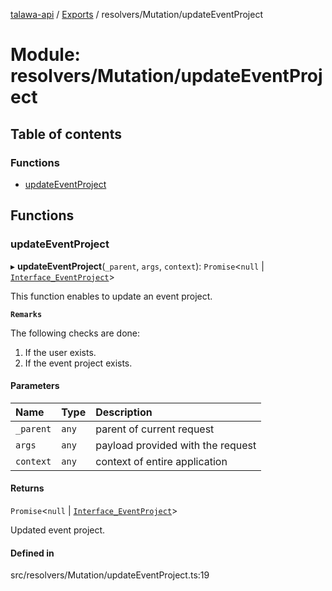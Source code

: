 [talawa-api](../README.md) / [Exports](../modules.md) / resolvers/Mutation/updateEventProject

# Module: resolvers/Mutation/updateEventProject

## Table of contents

### Functions

- [updateEventProject](resolvers_Mutation_updateEventProject.md#updateeventproject)

## Functions

### updateEventProject

▸ **updateEventProject**(`_parent`, `args`, `context`): `Promise`\<``null`` \| [`Interface_EventProject`](../interfaces/models_EventProject.Interface_EventProject.md)\>

This function enables to update an event project.

**`Remarks`**

The following checks are done:
1. If the user exists.
2. If the event project exists.

#### Parameters

| Name | Type | Description |
| :------ | :------ | :------ |
| `_parent` | `any` | parent of current request |
| `args` | `any` | payload provided with the request |
| `context` | `any` | context of entire application |

#### Returns

`Promise`\<``null`` \| [`Interface_EventProject`](../interfaces/models_EventProject.Interface_EventProject.md)\>

Updated event project.

#### Defined in

src/resolvers/Mutation/updateEventProject.ts:19
